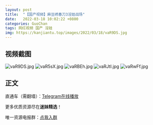 ```yaml
---
layout: post
title:  "【国产视频】麻豆绣春刀3淫娃战场"
date:   2022-03-18 10:02:22 +0800
categories: GuoChan
tags: 网红视频 国产 淫娃
img: https://kanjiantu.top/images/2022/03/18/vaR9DS.jpg
---
```



## 视频截图

![vaR9DS.jpg](https://kanjiantu.top/images/2022/03/18/vaR9DS.jpg)
![vaR5sX.jpg](https://kanjiantu.top/images/2022/03/18/vaR5sX.jpg)
![vaRBEh.jpg](https://kanjiantu.top/images/2022/03/18/vaRBEh.jpg)
![vaRJtI.jpg](https://kanjiantu.top/images/2022/03/18/vaRJtI.jpg)
![vaRwFf.jpg](https://kanjiantu.top/images/2022/03/18/vaRwFf.jpg)

## 正文

直通车（需翻墙）：[Telegram在线播放](https://t.me/mimeijingxuan/142)

更多优质资源尽在**迷妹精选**！

唯一资源电报群：[点我入群](https://t.me/mimeijingxuan)


